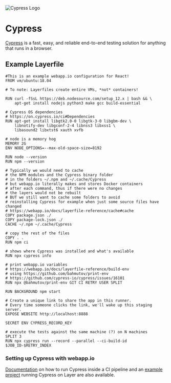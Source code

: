 ![Cypress Logo](/docs/resources/cypress_logo.png)

# Cypress 

[Cypress](https://www.cypress.io/) is a fast, easy, and reliable end-to-end testing solution for anything that runs in a browser. 

## Example Layerfile

```
#This is an example webapp.io configuration for React!
FROM vm/ubuntu:18.04

# To note: Layerfiles create entire VMs, *not* containers!

RUN curl -fSsL https://deb.nodesource.com/setup_12.x | bash && \
    apt-get install nodejs python3 make gcc build-essential

# Cypress OS dependencies
# https://on.cypress.io/ci#Dependencies
RUN apt-get install libgtk2.0-0 libgtk-3-0 libgbm-dev \
    libnotify-dev libgconf-2-4 libnss3 libxss1 \
    libasound2 libxtst6 xauth xvfb

# node is a memory hog
MEMORY 2G
ENV NODE_OPTIONS=--max-old-space-size=8192

RUN node --version
RUN npm --version

# Typically we would need to cache
# the NPM modules and the Cypress binary folder
# in the folders ~/.npm and ~/.cache/Cypress
# but webapp.io literally makes and stores Docker containers
# after each command, thus if there were no changes
# the layers would not be rebuilt
# BUT we still want to cache some folders to avoid
# reinstalling Cypress for example when just some source files have changed
# https://webapp.io/docs/layerfile-reference/cache#cache
COPY package.json ./
COPY package-lock.json ./
CACHE ~/.npm ~/.cache/Cypress

# copy the rest of the files
COPY . .
RUN npm ci

# shows where Cypress was installed and what's available
RUN npx cypress info

# print webapp.io variables
# https://webapp.io/docs/layerfile-reference/build-env
# using https://github.com/bahmutov/print-env
# https://github.com/cypress-io/cypress/issues/16101
RUN npx @bahmutov/print-env GIT CI RETRY USER SPLIT

RUN BACKGROUND npm start

# Create a unique link to share the app in this runner.
# Every time someone clicks the link, we'll wake up this staging server.
EXPOSE WEBSITE http://localhost:8888

SECRET ENV CYPRESS_RECORD_KEY

# execute the tests against the same machine (?) on N machines
SPLIT 3
RUN npx cypress run --record --parallel --ci-build-id $JOB_ID-$RETRY_INDEX
```

### Setting up Cypress with webapp.io

[Documentation](https://docs.cypress.io/guides/continuous-integration/introduction#Setting-up-CI) on how to run Cypress inside a CI pipeline and an [example project](https://github.com/bahmutov/cypress-example-layerci) running Cypress on Layer are also available.

